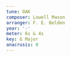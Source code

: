 ```yaml
---
tune: OAK
composer: Lowell Mason
arranger: F. E. Belden
year: '-'
meter: 6s & 4s
key: G Major
anacrusis: 0
---
```

